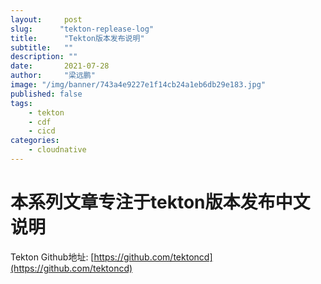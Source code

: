 ```yaml
---
layout:     post 
slug:      "tekton-replease-log"
title:      "Tekton版本发布说明"
subtitle:   ""
description: ""
date:       2021-07-28
author:     "梁远鹏"
image: "/img/banner/743a4e9227e1f14cb24a1eb6db29e183.jpg"
published: false
tags:
    - tekton
    - cdf
    - cicd
categories: 
    - cloudnative
---    
```


# 本系列文章专注于tekton版本发布中文说明  

Tekton Github地址: [https://github.com/tektoncd](https://github.com/tektoncd)  

